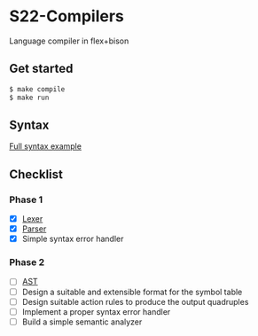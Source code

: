 # S22-Compilers
Language compiler in flex+bison

## Get started
```sh
$ make compile
$ make run
```

## Syntax
[Full syntax example](examples/full.program)

## Checklist
### Phase 1
- [x] [Lexer](src/Lexer.l)
- [x] [Parser](src/Parser.y)
- [x] Simple syntax error handler

### Phase 2
- [ ] [AST](src/AST/AST.h)
- [ ] Design a suitable and extensible format for the symbol table
- [ ] Design suitable action rules to produce the output quadruples
- [ ] Implement a proper syntax error handler
- [ ] Build a simple semantic analyzer